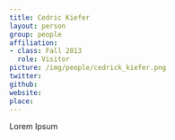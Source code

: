 ```yaml
---
title: Cedric Kiefer
layout: person
group: people
affiliation:
- class: Fall 2013
  role: Visitor
picture: /img/people/cedrick_kiefer.png
twitter:
github:
website:
place:
---
```

Lorem Ipsum